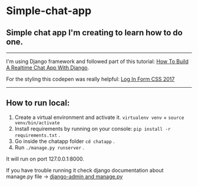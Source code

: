 # Simple-chat-app


## Simple chat app I'm creating to learn how to do one.

---

I'm using Django framework and followed part of this tutorial: [How To Build A Realtime Chat App With Django](https://www.youtube.com/watch?v=IpAk1Eu52GU).

For the styling this codepen was really helpful: [Log In Form CSS 2017](https://codepen.io/linux/pen/LLVaqx)

---

## How to run local:

1. Create a virtual environment and activate it. `virtualenv venv` + `source venv/bin/activate`
2. Install requirements by running on your console: `pip install -r requirements.txt` .
3. Go inside the chatapp folder `cd chatapp` .
4. Run `./manage.py runserver` .

It will run on port 127.0.0.1:8000.

If you have trouble running it check django documentation about manage.py file → [django-admin and manage.py](https://docs.djangoproject.com/en/4.0/ref/django-admin/)
